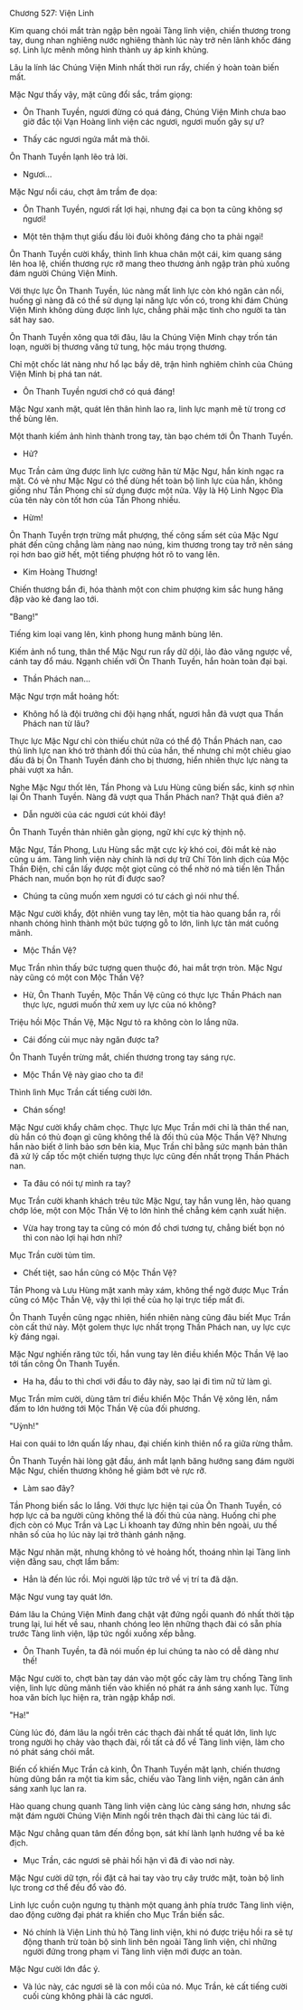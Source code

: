 




Chương 527: Viện Linh


Kim quang chói mắt tràn ngập bên ngoài Tàng linh viện, chiến thương trong tay, dung nhan nghiêng nước nghiêng thành lúc này trở nên lãnh khốc đáng sợ. Linh lực mênh mông hình thành uy áp kinh khủng.

Lâu la lính lác Chúng Viện Minh nhất thời run rẩy, chiến ý hoàn toàn biến mất.

Mặc Ngư thấy vậy, mặt cũng đổi sắc, trầm giọng:

- Ôn Thanh Tuyền, ngươi đừng có quá đáng, Chúng Viện Minh chưa bao giờ đắc tội Vạn Hoàng linh viện các ngươi, ngươi muốn gây sự ư?

- Thấy các ngươi ngứa mắt mà thôi.

Ôn Thanh Tuyền lạnh lẽo trả lời.

- Ngươi...

Mặc Ngư nổi cáu, chợt âm trầm đe dọa:

- Ôn Thanh Tuyền, ngươi rất lợi hại, nhưng đại ca bọn ta cũng không sợ ngươi!

- Một tên thậm thụt giấu đầu lòi đuôi không đáng cho ta phải ngại!

Ôn Thanh Tuyền cười khẩy, thình lình khua chân một cái, kim quang sáng lên hoa lệ, chiến thương rực rỡ mang theo thương ảnh ngập tràn phủ xuống đám người Chúng Viện Minh.

Với thực lực Ôn Thanh Tuyền, lúc nàng mất linh lực còn khó ngăn cản nổi, huống gì nàng đã có thể sử dụng lại năng lực vốn có, trong khi đám Chúng Viện Minh không dùng được linh lực, chẳng phải mặc tình cho người ta tàn sát hay sao.

Ôn Thanh Tuyền xông qua tới đâu, lâu la Chúng Viện Minh chạy trốn tán loạn, người bị thương văng tứ tung, hộc máu trọng thương.

Chỉ một chốc lát nàng như hổ lạc bầy dê, trận hình nghiêm chỉnh của Chúng Viện Minh bị phá tan nát.

- Ôn Thanh Tuyền ngươi chớ có quá đáng!

Mặc Ngư xanh mặt, quát lên thân hình lao ra, linh lực mạnh mẽ từ trong cơ thể bùng lên.

Một thanh kiếm ảnh hình thành trong tay, tàn bạo chém tới Ôn Thanh Tuyền.

- Hử?

Mục Trần cảm ứng được linh lực cường hãn từ Mặc Ngư, hắn kinh ngạc ra mặt. Có vẻ như Mặc Ngư có thể dùng hết toàn bộ linh lực của hắn, không giống như Tần Phong chỉ sử dụng được một nửa. Vậy là Hộ Linh Ngọc Đĩa của tên này còn tốt hơn của Tần Phong nhiều.

- Hừm!

Ôn Thanh Tuyền trợn trừng mắt phượng, thế công sấm sét của Mặc Ngư phát đến cũng chẳng làm nàng nao núng, kim thương trong tay trở nên sáng rọi hơn bao giờ hết, một tiếng phượng hót rõ to vang lên.

- Kim Hoàng Thương!

Chiến thương bắn đi, hóa thành một con chim phượng kim sắc hung hăng đập vào kẻ đang lao tới.

"Bang!"

Tiếng kim loại vang lên, kình phong hung mãnh bùng lên.

Kiếm ảnh nổ tung, thân thể Mặc Ngư run rẩy dữ dội, lảo đảo văng ngược về, cánh tay đổ máu. Ngạnh chiến với Ôn Thanh Tuyền, hắn hoàn toàn đại bại.

- Thần Phách nan...

Mặc Ngư trợn mắt hoảng hốt:

- Không hổ là đội trưởng chi đội hạng nhất, ngươi hẳn đã vượt qua Thần Phách nan từ lâu?

Thực lực Mặc Ngư chỉ còn thiếu chút nữa có thể độ Thần Phách nan, cao thủ linh lực nan khó trở thành đối thủ của hắn, thế nhưng chỉ một chiêu giao đấu đã bị Ôn Thanh Tuyền đánh cho bị thương, hiển nhiên thực lực nàng ta phải vượt xa hắn.

Nghe Mặc Ngư thốt lên, Tần Phong và Lưu Hùng cũng biến sắc, kinh sợ nhìn lại Ôn Thanh Tuyền. Nàng đã vượt qua Thần Phách nan? Thật quá điên a?

- Dẫn người của các ngươi cút khỏi đây!

Ôn Thanh Tuyền thản nhiên gằn giọng, ngữ khí cực kỳ thịnh nộ.

Mặc Ngư, Tần Phong, Lưu Hùng sắc mặt cực kỳ khó coi, đôi mắt kẻ nào cũng u ám. Tàng linh viện này chính là nơi dự trữ Chí Tôn linh dịch của Mộc Thần Điện, chỉ cần lấy được một giọt cũng có thể nhờ nó mà tiến lên Thần Phách nan, muốn bọn họ rút đi được sao?

- Chúng ta cũng muốn xem ngươi có tư cách gì nói như thế.

Mặc Ngư cười khẩy, đột nhiên vung tay lên, một tia hào quang bắn ra, rồi nhanh chóng hình thành một bức tượng gỗ to lớn, linh lực tản mát cuồng mãnh.

- Mộc Thần Vệ?

Mục Trần nhìn thấy bức tượng quen thuộc đó, hai mắt trợn tròn. Mặc Ngư này cũng có một con Mộc Thần Vệ?

- Hừ, Ôn Thanh Tuyền, Mộc Thần Vệ cũng có thực lực Thần Phách nan thực lực, ngươi muốn thử xem uy lực của nó không?

Triệu hồi Mộc Thần Vệ, Mặc Ngư tỏ ra không còn lo lắng nữa.

- Cái đống củi mục này ngăn được ta?

Ôn Thanh Tuyền trừng mắt, chiến thương trong tay sáng rực.

- Mộc Thần Vệ này giao cho ta đi!

Thình lình Mục Trần cất tiếng cười lớn.

- Chán sống!

Mặc Ngư cười khẩy châm chọc. Thực lực Mục Trần mới chỉ là thân thể nan, dù hắn có thủ đoạn gì cũng không thể là đối thủ của Mộc Thần Vệ? Nhưng hắn nào biết ở linh bảo sơn bên kia, Mục Trần chỉ bằng sức mạnh bản thân đã xử lý cấp tốc một chiến tượng thực lực cũng đến nhất trọng Thần Phách nan.

- Ta đâu có nói tự mình ra tay?

Mục Trần cười khanh khách trêu tức Mặc Ngư, tay hắn vung lên, hào quang chớp lóe, một con Mộc Thần Vệ to lớn hình thể chẳng kém cạnh xuất hiện.

- Vừa hay trong tay ta cũng có món đồ chơi tương tự, chẳng biết bọn nó thì con nào lợi hại hơn nhỉ?

Mục Trần cười tủm tỉm.

- Chết tiệt, sao hắn cũng có Mộc Thần Vệ?

Tần Phong và Lưu Hùng mặt xanh mày xám, không thể ngờ được Mục Trần cũng có Mộc Thần Vệ, vậy thì lợi thế của họ lại trực tiếp mất đi.

Ôn Thanh Tuyền cũng ngạc nhiên, hiển nhiên nàng cũng đâu biết Mục Trần còn cất thứ này. Một golem thực lực nhất trọng Thần Phách nan, uy lực cực kỳ đáng ngại.

Mặc Ngư nghiến răng tức tối, hắn vung tay lên điều khiển Mộc Thần Vệ lao tới tấn công Ôn Thanh Tuyền.

- Ha ha, đầu to thì chơi với đầu to đây này, sao lại đi tìm nữ tử làm gì.

Mục Trần mỉm cười, dùng tâm trí điều khiển Mộc Thần Vệ xông lên, nắm đấm to lớn hướng tới Mộc Thần Vệ của đối phương.

"Uỳnh!"

Hai con quái to lớn quấn lấy nhau, đại chiến kinh thiên nổ ra giữa rừng thẳm.

Ôn Thanh Tuyền hài lòng gật đầu, ánh mắt lạnh băng hướng sang đám người Mặc Ngư, chiến thương không hề giảm bớt vẻ rực rỡ.

- Làm sao đây?

Tần Phong biến sắc lo lắng. Với thực lực hiện tại của Ôn Thanh Tuyền, có hợp lực cả ba người cũng không thể là đối thủ của nàng. Huống chi phe địch còn có Mục Trần và Lạc Li khoanh tay đứng nhìn bên ngoài, ưu thế nhân số của họ lúc này lại trở thành gánh nặng.

Mặc Ngư nhăn mặt, nhưng không tỏ vẻ hoảng hốt, thoáng nhìn lại Tàng linh viện đằng sau, chợt lẩm bẩm:

- Hẳn là đến lúc rồi. Mọi người lập tức trở về vị trí ta đã dặn.

Mặc Ngư vung tay quát lớn.

Đám lâu la Chúng Viện Minh đang chật vật đứng ngồi quanh đó nhất thời tập trung lại, lui hết về sau, nhanh chóng leo lên những thạch đài có sẵn phía trước Tàng linh viện, lập tức ngồi xuống xếp bằng.

- Ôn Thanh Tuyền, ta đã nói muốn ép lui chúng ta nào có dễ dàng như thế!

Mặc Ngư cười to, chợt bàn tay dán vào một gốc cây làm trụ chống Tàng linh viện, linh lực dũng mãnh tiến vào khiến nó phát ra ánh sáng xanh lục. Từng hoa văn bích lục hiện ra, tràn ngập khắp nơi.

"Ha!"

Cùng lúc đó, đám lâu la ngồi trên các thạch đài nhất tề quát lớn, linh lực trong người họ chảy vào thạch đài, rồi tất cả đổ về Tàng linh viện, làm cho nó phát sáng chói mắt.

Biến cố khiến Mục Trần cả kinh, Ôn Thanh Tuyền mặt lạnh, chiến thương hùng dũng bắn ra một tia kim sắc, chiếu vào Tàng linh viện, ngăn cản ánh sáng xanh lục lan ra.

Hào quang chung quanh Tàng linh viện càng lúc càng sáng hơn, nhưng sắc mặt đám người Chúng Viện Minh ngồi trên thạch đài thì càng lúc tái đi.

Mặc Ngư chẳng quan tâm đến đồng bọn, sát khí lành lạnh hướng về ba kẻ địch.

- Mục Trần, các ngươi sẽ phải hối hận vì đã đi vào nơi này.

Mặc Ngư cười dữ tợn, rồi đặt cả hai tay vào trụ cây trước mặt, toàn bộ linh lực trong cơ thể đều đổ vào đó.

Linh lực cuồn cuộn ngưng tụ thành một quang ảnh phía trước Tàng linh viện, dao động cường đại phát ra khiến cho Mục Trần biến sắc.

- Nó chính là Viện Linh thủ hộ Tàng linh viện, khi nó được triệu hồi ra sẽ tự động thanh trừ toàn bộ sinh linh bên ngoài Tàng linh viện, chỉ những người đứng trong phạm vi Tàng linh viện mới được an toàn.

Mặc Ngư cười lớn đắc ý.

- Và lúc này, các ngươi sẽ là con mồi của nó. Mục Trần, kẻ cất tiếng cười cuối cùng không phải là các ngươi.




